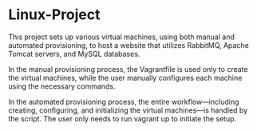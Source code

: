 # Linux-Project
This project sets up various virtual machines, using both manual and automated provisioning, to host a website that utilizes RabbitMQ, Apache Tomcat servers, and MySQL databases.

In the manual provisioning process, the Vagrantfile is used only to create the virtual machines, while the user manually configures each machine using the necessary commands.

In the automated provisioning process, the entire workflow—including creating, configuring, and initializing the virtual machines—is handled by the script. The user only needs to run vagrant up to initiate the setup.

